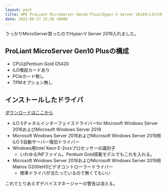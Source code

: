 ```yaml
---
layout: post
title: HPE ProLiant MicroServer Gen10 PlusにHyper-V Server 2019を入れた時のドライバメモ
date: 2021-06-27 22:38 +0900
---
```


うっかりMicroServer買ったのでHyper-V Server 2019入れました。

ProLiant MicroServer Gen10 Plusの構成
------------------
* CPUはPentium Gold G5420
* iLO増設カードあり
* PCIeカード無し
* TPMオプション無し

インストールしたドライバ
------------------
[ダウンロードはここから](https://support.hpe.com/hpesc/public/km/product/1012307476/hpe-proliant-microserver-gen10-plus-server)

* iLO 5チャネルインターフェイスドライバーfor Microsoft Windows Server 2016およびMicrosoft Windows Server 2019
* Microsoft Windows Server 2016およびMicrosoft Windows Server 2019用iLO 5自動サーバー復旧ドライバー
* Windows用Intel Xeon E-2xxxプロセッサーの識別子
    * いわゆるINFファイル。Pentium Gold搭載モデルでもこれを入れる。
* Microsoft Windows Server 2016およびMicrosoft Windows Server 2019用Matrox G200eH3ビデオコントローラードライバー
    * 標準ドライバが当たっているので無くてもいい

これでとりあえずデバイスマネージャーの警告は消える。
